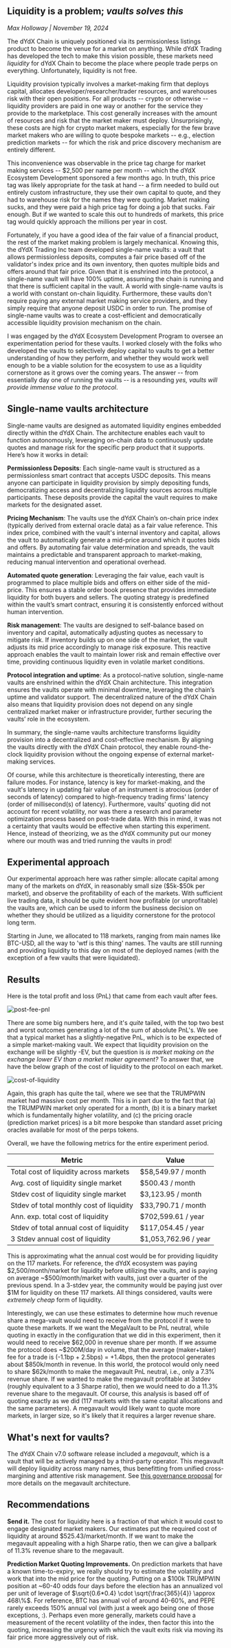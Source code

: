 ## Liquidity is a problem; *vaults solves this*

*Max Holloway | November 19, 2024*

The dYdX Chain is uniquely positioned via its permissionless listings product to become the venue for a market on anything. While dYdX Trading has developed the tech to make this vision possible, these markets need *liquidity* for dYdX Chain to become the place where people trade perps on everything. Unfortunately, liquidity is not free.

Liquidity provision typically involves a market-making firm that deploys capital, allocates developer/researcher/trader resources, and warehouses risk with their open positions. For all products -- crypto or otherwise -- liquidity providers are paid in one way or another for the service they provide to the marketplace. This cost generally increases with the amount of resources and risk that the market maker must deploy. Unsurprisingly, these costs are high for crypto market makers, especially for the few brave market makers who are willing to quote bespoke markets -- e.g., election prediction markets -- for which the risk and price discovery mechanism are entirely different.

This inconvenience was observable in the price tag charge for market making services -- \$2,500 per name per month -- which the dYdX Ecosystem Development sponsored a few months ago. In truth, this price tag was likely appropriate for the task at hand -- a firm needed to build out entirely custom infrastructure, they use their own capital to quote, and they had to warehouse risk for the names they were quoting. Market making sucks, and they were paid a high price tag for doing a job that sucks. Fair enough. But if we wanted to scale this out to hundreds of markets, this price tag would quickly approach the millions per year in cost.

Fortunately, if you have a good idea of the fair value of a financial product, the rest of the market making problem is largely mechanical. Knowing this, the dYdX Trading Inc team developed single-name vaults: a vault that allows permissionless deposits, computes a fair price based off of the validator's index price and its own inventory, then quotes multiple bids and offers around that fair price. Given that it is enshrined into the protocol, a single-name vault will have 100% uptime, assuming the chain is running and that there is sufficient capital in the vault. A world with single-name vaults is a world with constant on-chain liquidity. Furthermore, these vaults don't require paying any external market making service providers, and they simply require that anyone deposit USDC in order to run. The promise of single-name vaults was to create a cost-efficient and democratically accessible liquidity provision mechanism on the chain.

I was engaged by the dYdX Ecosystem Development Program to oversee an experimentation period for these vaults. I worked closely with the folks who developed the vaults to selectively deploy capital to vaults to get a better understanding of how they perform, and whether they would work well enough to be a viable solution for the ecosystem to use as a liquidity cornerstone as it grows over the coming years. The answer -- from essentially day one of running the vaults -- is a resounding *yes, vaults will provide immense value to the protocol*.



## Single-name vaults architecture

Single-name vaults are designed as automated liquidity engines embedded directly within the dYdX Chain. The architecture enables each vault to function autonomously, leveraging on-chain data to continuously update quotes and manage risk for the specific perp product that it supports. Here’s how it works in detail:

**Permissionless Deposits**: Each single-name vault is structured as a permissionless smart contract that accepts USDC deposits. This means anyone can participate in liquidity provision by simply depositing funds, democratizing access and decentralizing liquidity sources across multiple participants. These deposits provide the capital the vault requires to make markets for the designated asset.

**Pricing Mechanism**: The vaults use the dYdX Chain’s on-chain price index (typically derived from external oracle data) as a fair value reference. This index price, combined with the vault's internal inventory and capital, allows the vault to automatically generate a mid-price around which it quotes bids and offers. By automating fair value determination and spreads, the vault maintains a predictable and transparent approach to market-making, reducing manual intervention and operational overhead.

**Automated quote generation**: Leveraging the fair value, each vault is programmed to place multiple bids and offers on either side of the mid-price. This ensures a stable order book presence that provides immediate liquidity for both buyers and sellers. The quoting strategy is predefined within the vault’s smart contract, ensuring it is consistently enforced without human intervention.

**Risk management**: The vaults are designed to self-balance based on inventory and capital, automatically adjusting quotes as necessary to mitigate risk. If inventory builds up on one side of the market, the vault adjusts its mid price accordingly to manage risk exposure. This reactive approach enables the vault to maintain lower risk and remain effective over time, providing continuous liquidity even in volatile market conditions.

**Protocol integration and uptime**: As a protocol-native solution, single-name vaults are enshrined within the dYdX Chain architecture. This integration ensures the vaults operate with minimal downtime, leveraging the chain’s uptime and validator support. The decentralized nature of the dYdX Chain also means that liquidity provision does not depend on any single centralized market maker or infrastructure provider, further securing the vaults’ role in the ecosystem.

In summary, the single-name vaults architecture transforms liquidity provision into a decentralized and cost-effective mechanism. By aligning the vaults directly with the dYdX Chain protocol, they enable round-the-clock liquidity provision without the ongoing expense of external market-making services.

Of course, while this architecture is theoretically interesting, there are failure modes. For instance, latency is key for market-making, and the vault's latency in updating fair value of an instrument is atrocious (order of seconds of latency) compared to high-frequency trading firms' latency (order of millisecond(s) of latency). Furthermore, vaults' quoting did not account for recent volatility, nor was there a research and parameter optimization process based on post-trade data. With this in mind, it was not a certainty that vaults would be effective when starting this experiment. Hence, instead of theorizing, we as the dYdX community put our money where our mouth was and tried running the vaults in prod!

## Experimental approach

Our experimental approach here was rather simple: allocate capital among many of the markets on dYdX, in reasonably small size (\$5k-\$50k per market), and observe the profitability of each of the markets. With sufficient live trading data, it should be quite evident how profitable (or unprofitable) the vaults are, which can be used to inform the business decision on whether they should be utilized as a liquidity cornerstone for the protocol long term.

Starting in June, we allocated to 118 markets, ranging from main names like BTC-USD, all the way to 'wtf is this thing' names. The vaults are still running and providing liquidity to this day on most of the deployed names (with the exception of a few vaults that were liquidated).

## Results

Here is the total profit and loss (PnL) that came from each vault after fees.

![post-fee-pnl](/Users/max/Desktop/dydx_project/figures/post-fee-pnl.png)

There are some big numbers here, and it's *quite* tailed, with the top two best and worst outcomes generating a lot of the sum of absolute PnL's. We see that a typical market has a slightly-negative PnL, which is to be expected of a simple market-making vault. We expect that liquidity provision on the exchange will be slightly -EV, but the question is *is market making on the exchange lower EV than a market maker agreement?* To answer that, we have the below graph of the cost of liquidity to the protocol on each market.

![cost-of-liquidity](/Users/max/Desktop/dydx_project/figures/cost-of-liquidity.png)

Again, this graph has quite the tail, where we see that the TRUMPWIN market had massive cost per month. This is in part due to the fact that (a) the TRUMPWIN market only operated for a month, (b) it is a binary market which is fundamentally higher volatility, and (c) the pricing oracle (prediction market prices) is a bit more bespoke than standard asset pricing oracles available for most of the perps tokens.

Overall, we have the following metrics for the entire experiment period.

| Metric                                   | Value                |
| ---------------------------------------- | -------------------- |
| Total cost of liquidity across markets   | $58,549.97 / month   |
| Avg. cost of liquidity single market     | $500.43 / month      |
| Stdev cost of liquidity single market    | $3,123.95 / month    |
| Stdev of total monthly cost of liquidity | $33,790.71 / month   |
| Ann. exp. total cost of liquidity        | $702,599.61 / year   |
| Stdev of total annual cost of liquidity  | $117,054.45 / year   |
| 3 Stdev annual cost of liquidity         | $1,053,762.96 / year |

This is approximating what the annual cost would be for providing liquidity on the 117 markets. For reference, the dYdX ecosystem was paying \$2,500/month/market for liquidity before utilizing the vaults, and is paying on average ~\$500/month/market with vaults, just over a quarter of the previous spend.  In a 3-stdev year, the community would be paying just over \$1M for liquidity on these 117 markets. All things considered, vaults were *extremely cheap* form of liquidity.

Interestingly, we can use these estimates to determine how much revenue share a mega-vault would need to receive from the protocol if it were to quote these markets. If we want the MegaVault to be PnL neutral, while quoting in exactly in the configuration that we did in this experiment, then it would need to receive \$62,000 in revenue share per month. If we assume the protocol does ~\$200M/day in volume, that the average (maker+taker) fee for a trade is (-1.1bp + 2.5bps) = +1.4bps, then the protocol generates about \$850k/month in revenue. In this world, the protocol would only need to share \$62k/month to make the megavault PnL neutral, i.e., only a 7.3% revenue share. If we wanted to make the megavault profitable at 3stdev (roughly equivalent to a 3 Sharpe ratio), then we would need to do a 11.3% revenue share to the megavault. Of course, this analysis is based off of quoting exactly as we did (117 markets with the same capital allocations and the same parameters). A megavault would likely want to quote more markets, in larger size, so it's likely that it requires a larger revenue share.

## What's next for vaults?

The dYdX Chain v7.0 software release included a *megavault*, which is a vault that will be actively managed by a third-party operator. This megavault will deploy liquidity across many names, thus benefitting from unified cross-margining and attentive risk management. See [this governance proposal](https://dydx.forum/t/drc-proposal-for-dydx-unlimited-v7-0-0-protocol-upgrade/3125) for more details on the megavault architecture.

## Recommendations

**Send it.** The cost for liquidity here is a fraction of that which it would cost to engage designated market makers. Our estimates put the required cost of liquidity at around \$525.43/market/month. If we want to make the megavault appealing with a high Sharpe ratio, then we can give a ballpark of 11.3% revenue share to the megavault.

**Prediction Market Quoting Improvements.** On prediction markets that have a known time-to-expiry, we really should try to estimate the volatility and work that into the mid price for the quoting. Putting on a \$100k TRUMPWIN position at ~60-40 odds four days before the election has an annualized vol per unit of leverage of $\sqrt{0.6*0.4} \cdot \sqrt{\frac{365}{4}} \approx 468\%$. For reference, BTC has annual vol of around 40-60%, and PEPE rarely exceeds 150% annual vol (with just a week ago being one of those exceptions, :). Perhaps even more generally, markets could have a measurement of the recent volatility of the index, then factor this into the quoting, increasing the urgency with which the vault exits risk via moving its fair price more aggressively out of risk.





